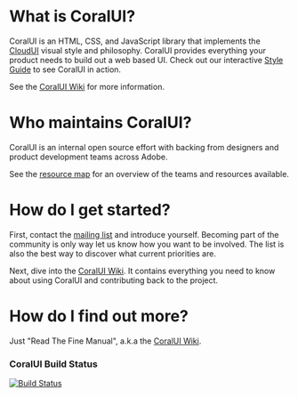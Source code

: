 # What is CoralUI? 
CoralUI is an HTML, CSS, and JavaScript library that implements the [CloudUI][0] visual style and philosophy. CoralUI provides everything your product needs to build out a web based UI.  Check out our interactive [Style Guide][1] to see CoralUI in action.  

See the [CoralUI Wiki][3] for more information.

# Who maintains CoralUI?
CoralUI is an internal open source effort with backing from designers and product development teams across Adobe. 

See the [resource map][4] for an overview of the teams and resources available.

# How do I get started?
First, contact the [mailing list][2] and introduce yourself.  Becoming part of the community is only way let us know how you want to be involved.  The list is also the best way to discover what current priorities are. 

Next, dive into the [CoralUI Wiki][3].  It contains everything you need to know about using CoralUI and contributing back to the project.

# How do I find out more?
Just "Read The Fine Manual", a.k.a the [CoralUI Wiki][3].  

### CoralUI Build Status   
[![Build Status](http://xdbuild.corp.adobe.com:8080/buildStatus/icon?job=Projects-Master)](http://xdbuild.corp.adobe.com:8080/job/Projects-Master/)

[0]: http://blogs.corp.adobe.com/xdcloudui
[1]: https://git.corp.adobe.com/pages/Coral/CoralUI/
[2]: mailto:CoralUI@adobe.com
[3]: https://git.corp.adobe.com/Coral/CoralUI/wiki/Home
[4]: https://wiki.corp.adobe.com/display/CloudUI/CloudUI+and+CoralUI+Maps

